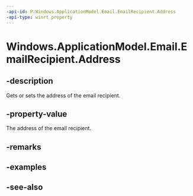 ----api-id: P:Windows.ApplicationModel.Email.EmailRecipient.Address
-api-type: winrt property
---<!-- Property syntaxpublic string Address { get;  set; }--># Windows.ApplicationModel.Email.EmailRecipient.Address## -descriptionGets or sets the address of the email recipient.## -property-valueThe address of the email recipient.## -remarks## -examples## -see-also